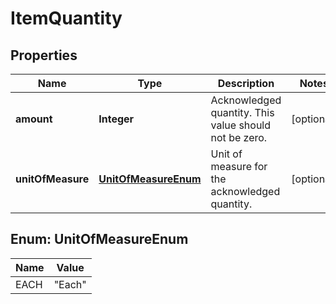 
# ItemQuantity

## Properties
Name | Type | Description | Notes
------------ | ------------- | ------------- | -------------
**amount** | **Integer** | Acknowledged quantity. This value should not be zero. |  [optional]
**unitOfMeasure** | [**UnitOfMeasureEnum**](#UnitOfMeasureEnum) | Unit of measure for the acknowledged quantity. |  [optional]


<a name="UnitOfMeasureEnum"></a>
## Enum: UnitOfMeasureEnum
Name | Value
---- | -----
EACH | &quot;Each&quot;



